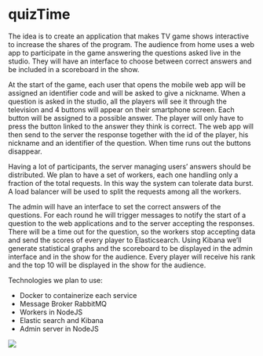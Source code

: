 # quizTime
The idea is to create an application that makes TV game shows interactive to increase the shares of the program. The audience from home uses a web app to participate in the game answering the questions asked live in the studio. They will have an interface to choose between correct answers and be included in a scoreboard in the show.

At the start of the game, each user that opens the mobile web app will be assigned an identifier code and will be asked to give a nickname. When a question is asked in the studio, all the players will see it through the television and 4 buttons will appear on their smartphone screen. Each button will be assigned to a possible answer. The player will only have to press the button linked to the answer they think is correct. The web app will then send to the server the response together with the id of the player, his nickname and an identifier of the question. When time runs out the buttons disappear.

Having a lot of participants, the server managing users’ answers should be distributed. We plan to have a set of workers, each one handling only a fraction of the total requests. In this way the system can tolerate data burst. A load balancer will be used to split the requests among all the workers.

The admin will have an interface to set the correct answers of the questions. For each round he will trigger messages to notify the start of a question to the web applications and to the server accepting the responses. There will be a time out for the question, so the workers stop accepting data and send the scores of every player to Elasticsearch.
Using Kibana we’ll generate statistical graphs and the scoreboard to be displayed in the admin interface and in the show for the audience.
Every player will receive his rank and the top 10 will be displayed in the show for the audience.

Technologies we plan to use:
- Docker to containerize each service
- Message Broker RabbitMQ
- Workers in NodeJS
- Elastic search and Kibana
- Admin server in NodeJS


<!--
<img src="newschema.png" width="800"> 
-->
<img src="https://drive.google.com/file/d/1F6Gt38LjMWu5dS4F0HRSNV2ShNFkqkv2/view?usp=sharing">
